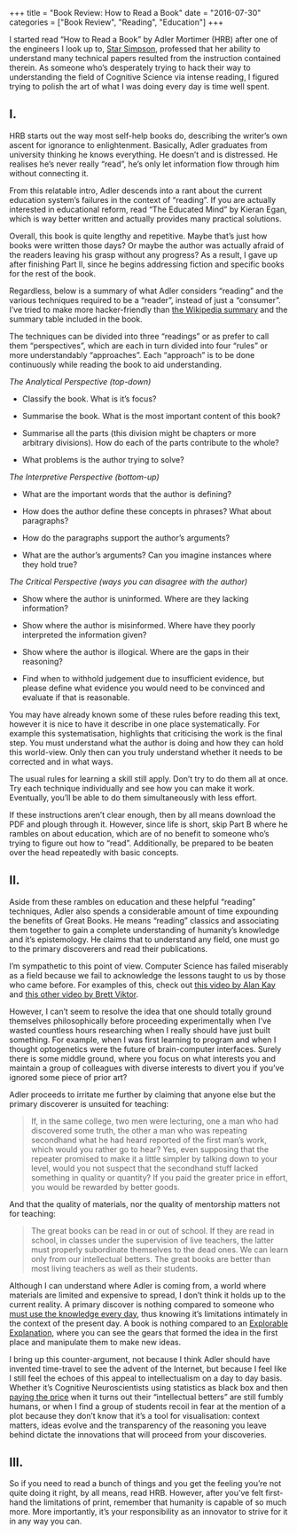 +++
title = "Book Review: How to Read a Book"
date = "2016-07-30"
categories = ["Book Review", "Reading", "Education"]
+++

I started read “How to Read a Book” by Adler Mortimer (HRB) after one of the engineers I look up to, [Star Simpson](http://starsimpson.com/), professed that her ability to understand many technical papers resulted from the instruction contained therein. As someone who’s desperately trying to hack their way to understanding the field of Cognitive Science via intense reading, I figured trying to polish the art of what I was doing every day is time well spent.

## I.

HRB starts out the way most self-help books do, describing the writer’s own ascent for ignorance to enlightenment. Basically, Adler graduates from university thinking he knows everything. He doesn’t and is distressed. He realises he’s never really “read”, he’s only let information flow through him without connecting it.

From this relatable intro, Adler descends into a rant about the current education system’s failures in the context of “reading”. If you are actually interested in educational reform, read “The Educated Mind” by Kieran Egan, which is way better written and actually provides many practical solutions.

Overall, this book is quite lengthy and repetitive. Maybe that’s just how books were written those days? Or maybe the author was actually afraid of the readers leaving his grasp without any progress? As a result, I gave up after finishing Part II, since he begins addressing fiction and specific books for the rest of the book.

Regardless, below is a summary of what Adler considers “reading” and the various techniques required to be a “reader”, instead of just a “consumer”. I’ve tried to make more hacker-friendly than [the Wikipedia summary](https://en.wikipedia.org/wiki/How_to_Read_a_Book) and the summary table included in the book.

The techniques can be divided into three “readings” or as prefer to call them “perspectives”, which are each in turn divided into four “rules” or more understandably “approaches”. Each “approach” is to be done continuously while reading the book to aid understanding.

*The Analytical Perspective (top-down)*

- Classify the book. What is it’s focus?

- Summarise the book. What is the most important content of this book?

- Summarise all the parts (this division might be chapters or more arbitrary divisions). How do each of the parts contribute to the whole?

- What problems is the author trying to solve?

*The Interpretive Perspective (bottom-up)*


- What are the important words that the author is defining?

- How does the author define these concepts in phrases? What about paragraphs?

- How do the paragraphs support the author’s arguments?

- What are the author’s arguments? Can you imagine instances where they hold true?

*The Critical Perspective (ways you can disagree with the author)*

- Show where the author is uninformed. Where are they lacking information?

- Show where the author is misinformed. Where have they poorly interpreted the information given?

- Show where the author is illogical. Where are the gaps in their reasoning?

- Find when to withhold judgement due to insufficient evidence, but please define what evidence you would need to be convinced and evaluate if that is reasonable.

You may have already known some of these rules before reading this text, however it is nice to have it describe in one place systematically. For example this systematisation, highlights that criticising the work is the final step. You must understand what the author is doing and how they can hold this world-view. Only then can you truly understand whether it needs to be corrected and in what ways.

The usual rules for learning a skill still apply. Don’t try to do them all at once. Try each technique individually and see how you can make it work. Eventually, you’ll be able to do them simultaneously with less effort.

If these instructions aren’t clear enough, then by all means download the PDF and plough through it. However, since life is short, skip Part B where he rambles on about education, which are of no benefit to someone who’s trying to figure out how to “read”. Additionally, be prepared to be beaten over the head repeatedly with basic concepts.

## II.

Aside from these rambles on education and these helpful “reading” techniques, Adler also spends a considerable amount of time expounding the benefits of Great Books. He means “reading” classics and associating them together to gain a complete understanding of humanity’s knowledge and it’s epistemology. He claims that to understand any field, one must go to the primary discoverers and read their publications.

I’m sympathetic to this point of view. Computer Science has failed miserably as a field because we fail to acknowledge the lessons taught to us by those who came before. For examples of this, check out [this video by Alan Kay](https://www.youtube.com/watch?v=FvmTSpJU-Xc) and [this other video by Brett Viktor](https://vimeo.com/71278954).

However, I can’t seem to resolve the idea that one should totally ground themselves philosophically before proceeding experimentally when I’ve wasted countless hours researching when I really should have just built something. For example, when I was first learning to program and when I thought optogenetics were the future of brain-computer interfaces. Surely there is some middle ground, where you focus on what interests you and maintain a group of colleagues with diverse interests to divert you if you’ve ignored some piece of prior art?

Adler proceeds to irritate me further by claiming that anyone else but the primary discoverer is unsuited for teaching:

> If, in the same college, two men were lecturing, one a man who had discovered some truth, the other a man who was repeating secondhand what he had heard reported of the first man’s work, which would you rather go to hear? Yes, even supposing that the repeater promised to make it a little simpler by talking down to your level, would you not suspect that the secondhand stuff lacked something in quality or quantity? If you paid the greater price in effort, you would be rewarded by better goods.

And that the quality of materials, nor the quality of mentorship matters not for teaching:

> The great books can be read in or out of school. If they are read in school, in classes under the supervision of live teachers, the latter must properly subordinate themselves to the dead ones. We can learn only from our intellectual betters. The great books are better than most living teachers as well as their students.

Although I can understand where Adler is coming from, a world where materials are limited and expensive to spread, I don’t think it holds up to the current reality. A primary discover is nothing compared to someone who [must use the knowledge every day](http://worrydream.com/SomeThoughtsOnTeaching/), thus knowing it’s limitations intimately in the context of the present day. A book is nothing compared to an [Explorable Explanation](http://explorableexplanations.com/), where you can see the gears that formed the idea in the first place and manipulate them to make new ideas.

I bring up this counter-argument, not because I think Adler should have invented time-travel to see the advent of the Internet, but because I feel like I still feel the echoes of this appeal to intellectualism on a day to day basis. Whether it’s Cognitive Neuroscientists using statistics as black box and then [paying the price](http://www.pnas.org/content/113/28/7900.abstract) when it turns out their “intellectual betters” are still fumbly humans, or when I find a group of students recoil in fear at the mention of a plot because they don’t know that it’s a tool for visualisation: context matters, ideas evolve and the transparency of the reasoning you leave behind dictate the innovations that will proceed from your discoveries.

## III.

So if you need to read a bunch of things and you get the feeling you’re not quite doing it right, by all means, read HRB. However, after you’ve felt first-hand the limitations of print, remember that humanity is capable of so much more. More importantly, it’s your responsibility as an innovator to strive for it in any way you can.
